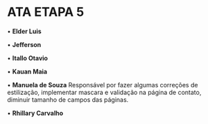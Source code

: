 # ATA ETAPA 5
• **Elder Luis**


• **Jefferson**


• **Itallo Otavio**


• **Kauan Maia**


• **Manuela de Souza**
Responsável por fazer algumas correções de estilização, implementar mascara e validação na página de contato, diminuir tamanho de campos das páginas.

• **Rhillary Carvalho**



